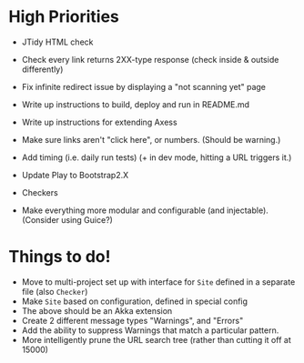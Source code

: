 # High Priorities #

 - JTidy HTML check
 - Check every link returns 2XX-type response (check inside & outside differently)
 - Fix infinite redirect issue by displaying a "not scanning yet" page
 - Write up instructions to build, deploy and run in README.md
 - Write up instructions for extending Axess
 - Make sure links aren't "click here", or numbers. (Should be warning.)
 - Add timing (i.e. daily run tests) (+ in dev mode, hitting a URL triggers it.)

 - Update Play to Bootstrap2.X
 - Checkers
 - Make everything more modular and configurable (and injectable).
   (Consider using Guice?)

# Things to do! #

 - Move to multi-project set up with interface for `Site` defined in a separate file (also `Checker`)
 - Make `Site` based on configuration, defined in special config
 - The above should be an Akka extension
 - Create 2 different message types "Warnings", and "Errors"
 - Add the ability to suppress Warnings that match a particular pattern.
 - More intelligently prune the URL search tree (rather than cutting it off at 15000)